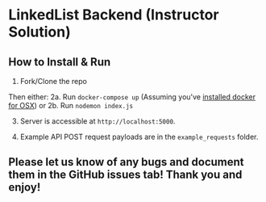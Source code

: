 # LinkedList Backend (Instructor Solution)

## How to Install & Run

1.  Fork/Clone the repo

Then either:
2a. Run `docker-compose up` (Assuming you've [installed docker for OSX](https://store.docker.com/editions/community/docker-ce-desktop-mac))
or
2b. Run `nodemon index.js`

3.  Server is accessible at `http://localhost:5000`.

4.  Example API POST request payloads are in the `example_requests` folder.

## Please let us know of any bugs and document them in the GitHub issues tab! Thank you and enjoy!
